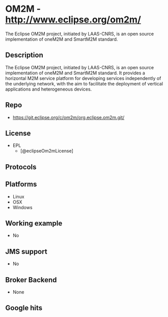 # OM2M - http://www.eclipse.org/om2m/
The Eclipse OM2M project, initiated by LAAS-CNRS, is an open source implementation of oneM2M and SmartM2M standard.


## Description
The Eclipse OM2M project, initiated by LAAS-CNRS, is an open source implementation of oneM2M and SmartM2M standard. It provides a horizontal M2M service platform for developing services independently of the underlying network, with the aim to facilitate the deployment of vertical applications and heterogeneous devices.


## Repo
- https://git.eclipse.org/c/om2m/org.eclipse.om2m.git/


## License
- EPL
    - [@eclipseOm2mLicense]


## Protocols


## Platforms
- Linux
- OSX
- Windows


## Working example
- No


## JMS support
- No


## Broker Backend
- None


## Google hits
